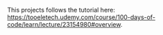This projects follows the tutorial here: https://tooeletech.udemy.com/course/100-days-of-code/learn/lecture/23154980#overview.
